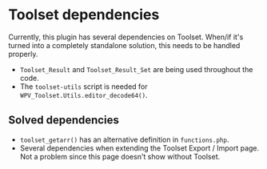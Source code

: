 # Toolset dependencies

Currently, this plugin has several dependencies on Toolset. 
When/if it's turned into a completely standalone solution, this needs to be
handled properly.

- `Toolset_Result` and `Toolset_Result_Set` are being used throughout the code.
- The `toolset-utils` script is needed for `WPV_Toolset.Utils.editor_decode64()`. 

## Solved dependencies

- `toolset_getarr()` has an alternative definition in `functions.php`.
- Several dependencies when extending the Toolset Export / Import page. 
Not a problem since this page doesn't show without Toolset.

